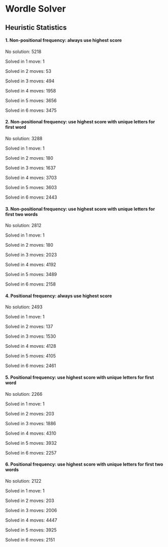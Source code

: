 # Wordle Solver

## Heuristic Statistics
#### 1. Non-positional frequency: always use highest score
No solution: 5218

Solved in 1 move: 1

Solved in 2 moves: 53

Solved in 3 moves: 494

Solved in 4 moves: 1958

Solved in 5 moves: 3656

Solved in 6 moves: 3475

#### 2. Non-positional frequency: use highest score with unique letters for first word
No solution: 3288

Solved in 1 move: 1

Solved in 2 moves: 180

Solved in 3 moves: 1637

Solved in 4 moves: 3703

Solved in 5 moves: 3603

Solved in 6 moves: 2443

#### 3. Non-positional frequency: use highest score with unique letters for first two words
No solution: 2812

Solved in 1 move: 1

Solved in 2 moves: 180

Solved in 3 moves: 2023

Solved in 4 moves: 4192

Solved in 5 moves: 3489

Solved in 6 moves: 2158

#### 4. Positional frequency: always use highest score
No solution: 2493

Solved in 1 move: 1

Solved in 2 moves: 137

Solved in 3 moves: 1530

Solved in 4 moves: 4128

Solved in 5 moves: 4105

Solved in 6 moves: 2461

#### 5. Positional frequency: use highest score with unique letters for first word
No solution: 2266

Solved in 1 move: 1

Solved in 2 moves: 203

Solved in 3 moves: 1886

Solved in 4 moves: 4310

Solved in 5 moves: 3932

Solved in 6 moves: 2257

#### 6. Positional frequency: use highest score with unique letters for first two words
No solution: 2122

Solved in 1 move: 1

Solved in 2 moves: 203

Solved in 3 moves: 2006

Solved in 4 moves: 4447

Solved in 5 moves: 3925

Solved in 6 moves: 2151